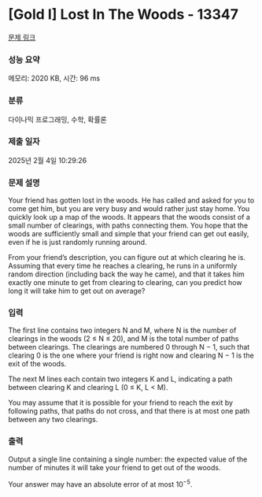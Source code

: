# [Gold I] Lost In The Woods - 13347 

[문제 링크](https://www.acmicpc.net/problem/13347) 

### 성능 요약

메모리: 2020 KB, 시간: 96 ms

### 분류

다이나믹 프로그래밍, 수학, 확률론

### 제출 일자

2025년 2월 4일 10:29:26

### 문제 설명

<p>Your friend has gotten lost in the woods. He has called and asked for you to come get him, but you are very busy and would rather just stay home. You quickly look up a map of the woods. It appears that the woods consist of a small number of clearings, with paths connecting them. You hope that the woods are sufficiently small and simple that your friend can get out easily, even if he is just randomly running around.</p>

<p>From your friend’s description, you can figure out at which clearing he is. Assuming that every time he reaches a clearing, he runs in a uniformly random direction (including back the way he came), and that it takes him exactly one minute to get from clearing to clearing, can you predict how long it will take him to get out on average?</p>

### 입력 

 <p>The first line contains two integers N and M, where N is the number of clearings in the woods (2 ≤ N ≤ 20), and M is the total number of paths between clearings. The clearings are numbered 0 through N − 1, such that clearing 0 is the one where your friend is right now and clearing N − 1 is the exit of the woods.</p>

<p>The next M lines each contain two integers K and L, indicating a path between clearing K and clearing L (0 ≤ K, L < M).</p>

<p>You may assume that it is possible for your friend to reach the exit by following paths, that paths do not cross, and that there is at most one path between any two clearings.</p>

### 출력 

 <p>Output a single line containing a single number: the expected value of the number of minutes it will take your friend to get out of the woods.</p>

<p>Your answer may have an absolute error of at most 10<sup>−5</sup>.</p>

